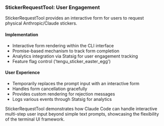 ### StickerRequestTool: User Engagement

StickerRequestTool provides an interactive form for users to request physical Anthropic/Claude stickers.

#### Implementation

- Interactive form rendering within the CLI interface
- Promise-based mechanism to track form completion
- Analytics integration via Statsig for user engagement tracking
- Feature flag control ('tengu_sticker_easter_egg')

#### User Experience

- Temporarily replaces the prompt input with an interactive form
- Handles form cancellation gracefully
- Provides custom rendering for rejection messages
- Logs various events through Statsig for analytics

StickerRequestTool demonstrates how Claude Code can handle interactive multi-step user input beyond simple text prompts, showcasing the flexibility of the terminal UI framework.
